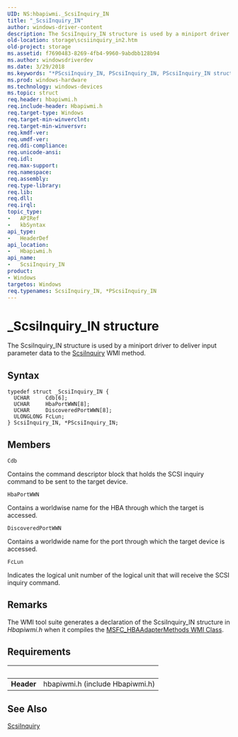 ```yaml
---
UID: NS:hbapiwmi._ScsiInquiry_IN
title: "_ScsiInquiry_IN"
author: windows-driver-content
description: The ScsiInquiry_IN structure is used by a miniport driver to deliver input parameter data to the ScsiInquiry WMI method.
old-location: storage\scsiinquiry_in2.htm
old-project: storage
ms.assetid: f7690483-8269-4fb4-9960-9abdbb128b94
ms.author: windowsdriverdev
ms.date: 3/29/2018
ms.keywords: "*PScsiInquiry_IN, PScsiInquiry_IN, PScsiInquiry_IN structure pointer [Storage Devices], ScsiInquiry_IN, ScsiInquiry_IN structure [Storage Devices], _ScsiInquiry_IN, hbapiwmi/PScsiInquiry_IN, hbapiwmi/ScsiInquiry_IN, storage.scsiinquiry_in2, structs-Fibre_b1f0d146-5bc7-4d98-b97e-ec508b4023c9.xml"
ms.prod: windows-hardware
ms.technology: windows-devices
ms.topic: struct
req.header: hbapiwmi.h
req.include-header: Hbapiwmi.h
req.target-type: Windows
req.target-min-winverclnt: 
req.target-min-winversvr: 
req.kmdf-ver: 
req.umdf-ver: 
req.ddi-compliance: 
req.unicode-ansi: 
req.idl: 
req.max-support: 
req.namespace: 
req.assembly: 
req.type-library: 
req.lib: 
req.dll: 
req.irql: 
topic_type:
-	APIRef
-	kbSyntax
api_type:
-	HeaderDef
api_location:
-	Hbapiwmi.h
api_name:
-	ScsiInquiry_IN
product:
- Windows
targetos: Windows
req.typenames: ScsiInquiry_IN, *PScsiInquiry_IN
---
```


# _ScsiInquiry_IN structure
The ScsiInquiry_IN structure is used by a miniport driver to deliver input parameter data to the <a href="https://msdn.microsoft.com/library/windows/hardware/ff564585">ScsiInquiry</a> WMI method.

## Syntax
```
typedef struct _ScsiInquiry_IN {
  UCHAR     Cdb[6];
  UCHAR     HbaPortWWN[8];
  UCHAR     DiscoveredPortWWN[8];
  ULONGLONG FcLun;
} ScsiInquiry_IN, *PScsiInquiry_IN;
```

## Members


`Cdb`

Contains the command descriptor block that holds the SCSI inquiry command to be sent to the target device.

`HbaPortWWN`

Contains a worldwise name for the HBA through which the target is accessed.

`DiscoveredPortWWN`

Contains a worldwide name for the port through which the target device is accessed.

`FcLun`

Indicates the logical unit number of the logical unit that will receive the SCSI inquiry command.

## Remarks
The WMI tool suite generates a declaration of the ScsiInquiry_IN structure in <i>Hbapiwmi.h </i>when it compiles the <a href="https://msdn.microsoft.com/library/windows/hardware/ff562506">MSFC_HBAAdapterMethods WMI Class</a>.

## Requirements
| &nbsp; | &nbsp; |
| ---- |:---- |
| **Header** | hbapiwmi.h (include Hbapiwmi.h) |

## See Also

<a href="https://msdn.microsoft.com/library/windows/hardware/ff564585">ScsiInquiry</a>